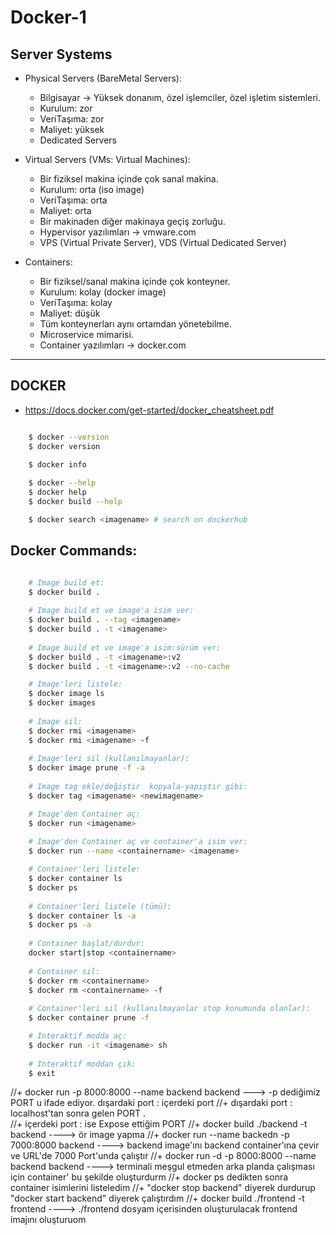 # Docker-1

## Server Systems

* Physical Servers (BareMetal Servers):
    * Bilgisayar -> Yüksek donanım, özel işlemciler, özel işletim sistemleri.
    * Kurulum: zor
    * VeriTaşıma: zor
    * Maliyet: yüksek
    * Dedicated Servers

* Virtual Servers (VMs: Virtual Machines):
    * Bir fiziksel makina içinde çok sanal makina.
    * Kurulum: orta (iso image)
    * VeriTaşıma: orta
    * Maliyet: orta
    * Bir makinaden diğer makinaya geçiş zorluğu.
    * Hypervisor yazılımları -> vmware.com
    * VPS (Virtual Private Server), VDS (Virtual Dedicated Server)

* Containers:
    * Bir fiziksel/sanal makina içinde çok konteyner.
    * Kurulum: kolay (docker image)
    * VeriTaşıma: kolay
    * Maliyet: düşük
    * Tüm konteynerları aynı ortamdan yönetebilme.
    * Microservice mimarisi.
    * Container yazılımları -> docker.com

---
## DOCKER

* https://docs.docker.com/get-started/docker_cheatsheet.pdf

```sh

    $ docker --version
    $ docker version

    $ docker info
    
    $ docker --help
    $ docker help
    $ docker build --help

    $ docker search <imagename> # search on dockerhub

```

## Docker Commands:

```sh

    # Image build et:
    $ docker build .
    
    # Image build et ve image'a isim ver:
    $ docker build . --tag <imagename>
    $ docker build . -t <imagename>
    
    # Image build et ve image'a isim:sürüm ver:
    $ docker build . -t <imagename>:v2
    $ docker build . -t <imagename>:v2 --no-cache

    # Image'leri listele:
    $ docker image ls
    $ docker images
    
    # Image sil:
    $ docker rmi <imagename>
    $ docker rmi <imagename> -f
    
    # Image'leri sil (kullanılmayanlar):
    $ docker image prune -f -a
    
    # Image tag ekle/değiştir  kopyala-yapıştır gibi:
    $ docker tag <imagename> <newimagename>

    # Image'den Container aç:
    $ docker run <imagename>
    
    # Image'den Container aç ve container'a isim ver:
    $ docker run --name <containername> <imagename>

    # Container'leri listele:
    $ docker container ls
    $ docker ps
    
    # Container'leri listele (tümü):
    $ docker container ls -a
    $ docker ps -a
    
    # Container başlat/durdur:
    docker start|stop <containername>
   
    # Container sil:
    $ docker rm <containername>
    $ docker rm <containername> -f
    
    # Container'leri sil (kullanılmayanlar stop konumunda olanlar):
    $ docker container prune -f

    # Interaktif modda aç:
    $ docker run -it <imagename> sh
    
    # Interaktif moddan çık:
    $ exit

```

 //+  docker run -p 8000:8000 --name backend backend   ---> -p dediğimiz PORT u ifade ediyor. dışardaki port : içerdeki port
 //+  dışardaki port : localhost'tan sonra gelen PORT .  
 //+  içerdeki port : ise Expose ettiğim PORT
 //+   docker build ./backend -t backend                  ----> ör image yapma
 //+   docker run --name backedn -p 7000:8000 backend     ----> backend image'ını backend container'ına çevir ve URL'de 7000 Port'unda çalıştır
 //+   docker run -d -p 8000:8000 --name backend backend  ----> terminali meşgul etmeden arka planda çalışması için container' bu şekilde oluşturdurm 
 //+   docker ps        dedikten sonra container isimlerini listeledim
 //+   "docker stop backend"     diyerek durdurup    "docker start backend"  diyerek çalıştırdım
 //+  docker build ./frontend -t frontend   ----> ./frontend dosyam içerisinden oluşturulacak frontend imajını oluşturuom